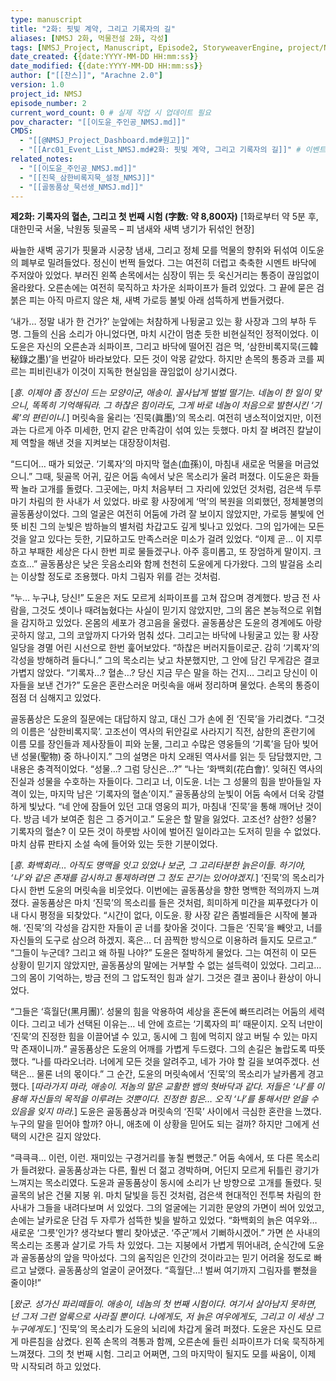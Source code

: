 ```yaml
---
type: manuscript
title: "2화: 핏빛 계약, 그리고 기록자의 길"
aliases: [NMSJ 2화, 먹물전설 2화, 각성]
tags: [NMSJ_Project, Manuscript, Episode2, StoryweaverEngine, project/NMSJ, status/writing]
date_created: {{date:YYYY-MM-DD HH:mm:ss}}
date_modified: {{date:YYYY-MM-DD HH:mm:ss}}
author: ["[[찬스]]", "Arachne 2.0"]
version: 1.0
project_id: NMSJ
episode_number: 2
current_word_count: 0 # 실제 작업 시 업데이트 필요
pov_character: "[[이도윤_주인공_NMSJ.md]]"
CMDS:
  - "[[@NMSJ_Project_Dashboard.md#원고]]"
  - "[[Arc01_Event_List_NMSJ.md#2화: 핏빛 계약, 그리고 기록자의 길]]" # 이벤트 목록에 2화 항목 추가 필요
related_notes:
  - "[[이도윤_주인공_NMSJ.md]]"
  - "[[진묵_삼한비록지묵_설정_NMSJ]]"
  - "[[골동품상_묵선생_NMSJ.md]]"
---
```

**제2화: 기록자의 혈손, 그리고 첫 번째 시험 (字数: 약 8,800자)** [1화로부터 약 5분 후, 대한민국 서울, 낙원동 뒷골목 – 피 냄새와 새벽 냉기가 뒤섞인 현장]

싸늘한 새벽 공기가 핏물과 시궁창 냄새, 그리고 정체 모를 먹물의 향취와 뒤섞여 이도윤의 폐부로 밀려들었다. 정신이 번쩍 들었다. 그는 여전히 더럽고 축축한 시멘트 바닥에 주저앉아 있었다. 부러진 왼쪽 손목에서는 심장이 뛰는 듯 욱신거리는 통증이 끊임없이 올라왔다. 오른손에는 여전히 묵직하고 차가운 쇠파이프가 들려 있었다. 그 끝에 묻은 검붉은 피는 아직 마르지 않은 채, 새벽 가로등 불빛 아래 섬뜩하게 번들거렸다.

‘내가… 정말 내가 한 건가?’ 눈앞에는 처참하게 나뒹굴고 있는 황 사장과 그의 부하 두 명. 그들의 신음 소리가 아니었다면, 마치 시간이 멈춘 듯한 비현실적인 정적이었다. 이도윤은 자신의 오른손과 쇠파이프, 그리고 바닥에 떨어진 검은 먹, ‘삼한비록지묵(三韓秘錄之墨)’을 번갈아 바라보았다. 모든 것이 악몽 같았다. 하지만 손목의 통증과 코를 찌르는 피비린내가 이것이 지독한 현실임을 끊임없이 상기시켰다.

[_흥. 이제야 좀 정신이 드는 모양이군, 애송이. 꼴사납게 벌벌 떨기는. 네놈이 한 일이 맞으니, 똑똑히 기억해둬라. 그 하찮은 힘이라도, 그게 바로 네놈이 처음으로 발현시킨 ‘기록’의 편린이니._] 머릿속을 울리는 ‘진묵(眞墨)’의 목소리. 여전히 냉소적이었지만, 이전과는 다르게 아주 미세한, 먼지 같은 만족감이 섞여 있는 듯했다. 마치 잘 벼려진 칼날이 제 역할을 해낸 것을 지켜보는 대장장이처럼.

“드디어… 때가 되었군. ‘기록자’의 마지막 혈손(血孫)이, 마침내 새로운 먹물을 머금었으니.” 그때, 뒷골목 어귀, 깊은 어둠 속에서 낮은 목소리가 울려 퍼졌다. 이도윤은 화들짝 놀라 고개를 돌렸다. 그곳에는, 마치 처음부터 그 자리에 있었던 것처럼, 검은색 두루마기 차림의 한 사내가 서 있었다. 바로 황 사장에게 ‘먹’의 복원을 의뢰했던, 정체불명의 골동품상이었다. 그의 얼굴은 여전히 어둠에 가려 잘 보이지 않았지만, 가로등 불빛에 언뜻 비친 그의 눈빛은 밤하늘의 별처럼 차갑고도 깊게 빛나고 있었다. 그의 입가에는 모든 것을 알고 있다는 듯한, 기묘하고도 만족스러운 미소가 걸려 있었다. “이제 곧… 이 지루하고 부패한 세상은 다시 한번 피로 물들겠구나. 아주 흥미롭고, 또 장엄하게 말이지. 크흐흐…” 골동품상은 낮은 웃음소리와 함께 천천히 도윤에게 다가왔다. 그의 발걸음 소리는 이상할 정도로 조용했다. 마치 그림자 위를 걷는 것처럼.

“누… 누구냐, 당신!” 도윤은 저도 모르게 쇠파이프를 고쳐 잡으며 경계했다. 방금 전 사람을, 그것도 셋이나 때려눕혔다는 사실이 믿기지 않았지만, 그의 몸은 본능적으로 위협을 감지하고 있었다. 온몸의 세포가 경고음을 울렸다. 골동품상은 도윤의 경계에도 아랑곳하지 않고, 그의 코앞까지 다가와 멈춰 섰다. 그리고는 바닥에 나뒹굴고 있는 황 사장 일당을 경멸 어린 시선으로 한번 훑어보았다. “하찮은 버러지들이로군. 감히 ‘기록자’의 각성을 방해하려 들다니.” 그의 목소리는 낮고 차분했지만, 그 안에 담긴 무게감은 결코 가볍지 않았다. “기록자…? 혈손…? 당신 지금 무슨 말을 하는 건지… 그리고 당신이 이자들을 보낸 건가?” 도윤은 혼란스러운 머릿속을 애써 정리하며 물었다. 손목의 통증이 점점 더 심해지고 있었다.

골동품상은 도윤의 질문에는 대답하지 않고, 대신 그가 손에 쥔 ‘진묵’을 가리켰다. “그것의 이름은 ‘삼한비록지묵’. 고조선이 역사의 뒤안길로 사라지기 직전, 삼한의 혼란기에 이름 모를 장인들과 제사장들이 피와 눈물, 그리고 수많은 영웅들의 ‘기록’을 담아 빚어낸 성물(聖物) 중 하나이지.” 그의 설명은 마치 오래된 역사서를 읽는 듯 담담했지만, 그 내용은 충격적이었다. “성물…? 그럼 당신은…?” “나는 ‘화백회(花白會)’. 잊혀진 역사의 진실과 성물을 수호하는 자들이다. 그리고 너, 이도윤. 너는 그 성물의 힘을 받아들일 자격이 있는, 마지막 남은 ‘기록자의 혈손’이지.” 골동품상의 눈빛이 어둠 속에서 더욱 강렬하게 빛났다. “네 안에 잠들어 있던 고대 영웅의 피가, 마침내 ‘진묵’을 통해 깨어난 것이다. 방금 네가 보여준 힘은 그 증거이고.” 도윤은 할 말을 잃었다. 고조선? 삼한? 성물? 기록자의 혈손? 이 모든 것이 하룻밤 사이에 벌어진 일이라고는 도저히 믿을 수 없었다. 마치 삼류 판타지 소설 속에 들어와 있는 듯한 기분이었다.

[_흥. 화백회라… 아직도 명맥을 잇고 있었나 보군, 그 고리타분한 늙은이들. 하기야, ‘나’와 같은 존재를 감시하고 통제하려면 그 정도 끈기는 있어야겠지._] ‘진묵’의 목소리가 다시 한번 도윤의 머릿속을 비웃었다. 이번에는 골동품상을 향한 명백한 적의까지 느껴졌다. 골동품상은 마치 ‘진묵’의 목소리를 들은 것처럼, 희미하게 미간을 찌푸렸다가 이내 다시 평정을 되찾았다. “시간이 없다, 이도윤. 황 사장 같은 좀벌레들은 시작에 불과해. ‘진묵’의 각성을 감지한 자들이 곧 너를 찾아올 것이다. 그들은 ‘진묵’을 빼앗고, 너를 자신들의 도구로 삼으려 하겠지. 혹은… 더 끔찍한 방식으로 이용하려 들지도 모르고.” “그들이 누군데? 그리고 왜 하필 나야?” 도윤은 절박하게 물었다. 그는 여전히 이 모든 상황이 믿기지 않았지만, 골동품상의 말에는 거부할 수 없는 설득력이 있었다. 그리고… 그의 몸이 기억하는, 방금 전의 그 압도적인 힘과 살기. 그것은 결코 꿈이나 환상이 아니었다.

“그들은 ‘흑월단(黑月團)’. 성물의 힘을 악용하여 세상을 혼돈에 빠뜨리려는 어둠의 세력이다. 그리고 네가 선택된 이유는… 네 안에 흐르는 ‘기록자의 피’ 때문이지. 오직 너만이 ‘진묵’의 진정한 힘을 이끌어낼 수 있고, 동시에 그 힘에 먹히지 않고 버틸 수 있는 마지막 존재이니까.” 골동품상은 도윤의 어깨를 가볍게 두드렸다. 그의 손길은 놀랍도록 따뜻했다. “나를 따라오너라. 너에게 모든 것을 알려주고, 네가 가야 할 길을 보여주겠다. 선택은… 물론 너의 몫이다.” 그 순간, 도윤의 머릿속에서 ‘진묵’의 목소리가 날카롭게 경고했다. [_따라가지 마라, 애송이. 저놈의 말은 교활한 뱀의 혓바닥과 같다. 저들은 ‘나’를 이용해 자신들의 목적을 이루려는 것뿐이다. 진정한 힘은… 오직 ‘나’를 통해서만 얻을 수 있음을 잊지 마라._] 도윤은 골동품상과 머릿속의 ‘진묵’ 사이에서 극심한 혼란을 느꼈다. 누구의 말을 믿어야 할까? 아니, 애초에 이 상황을 믿어도 되는 걸까? 하지만 그에게 선택의 시간은 길지 않았다.

“큭큭큭… 이런, 이런. 재미있는 구경거리를 놓칠 뻔했군.” 어둠 속에서, 또 다른 목소리가 들려왔다. 골동품상과는 다른, 훨씬 더 젊고 경박하며, 어딘지 모르게 뒤틀린 광기가 느껴지는 목소리였다. 도윤과 골동품상이 동시에 소리가 난 방향으로 고개를 돌렸다. 뒷골목의 낡은 건물 지붕 위. 마치 달빛을 등진 것처럼, 검은색 현대적인 전투복 차림의 한 사내가 그들을 내려다보며 서 있었다. 그의 얼굴에는 기괴한 문양의 가면이 씌어 있었고, 손에는 날카로운 단검 두 자루가 섬뜩한 빛을 발하고 있었다. “화백회의 늙은 여우와… 새로운 ‘그릇’인가? 생각보다 빨리 찾아냈군. ‘주군’께서 기뻐하시겠어.” 가면 쓴 사내의 목소리는 조롱과 살기로 가득 차 있었다. 그는 지붕에서 가볍게 뛰어내려, 순식간에 도윤과 골동품상의 앞을 막아섰다. 그의 움직임은 인간의 것이라고는 믿기 어려울 정도로 빠르고 날랬다. 골동품상의 얼굴이 굳어졌다. “흑월단…! 벌써 여기까지 그림자를 뻗쳤을 줄이야!”

[_왔군. 성가신 파리떼들이. 애송이, 네놈의 첫 번째 시험이다. 여기서 살아남지 못하면, 넌 그저 그런 얼룩으로 사라질 뿐이다. 나에게도, 저 늙은 여우에게도, 그리고 이 세상 그 누구에게도._] ‘진묵’의 목소리가 도윤의 뇌리에 차갑게 울려 퍼졌다. 도윤은 자신도 모르게 마른침을 삼켰다. 왼쪽 손목의 격통과 함께, 오른손에 들린 쇠파이프가 더욱 묵직하게 느껴졌다. 그의 첫 번째 시험. 그리고 어쩌면, 그의 마지막이 될지도 모를 싸움이, 이제 막 시작되려 하고 있었다.